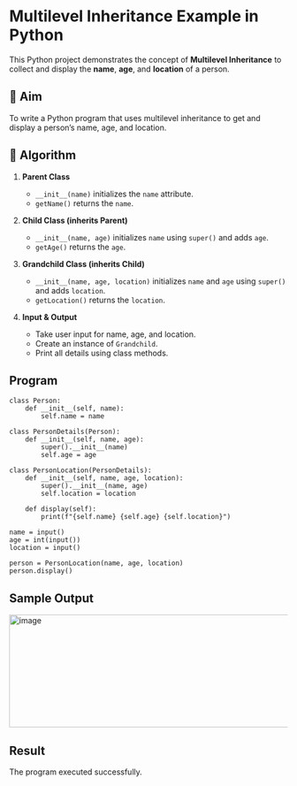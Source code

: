 # Multilevel Inheritance Example in Python

This Python project demonstrates the concept of **Multilevel Inheritance** to collect and display the **name**, **age**, and **location** of a person.

## 🎯 Aim

To write a Python program that uses multilevel inheritance to get and display a person’s name, age, and location.

## 🧠 Algorithm

1. **Parent Class**  
   - `__init__(name)` initializes the `name` attribute.  
   - `getName()` returns the `name`.

2. **Child Class (inherits Parent)**  
   - `__init__(name, age)` initializes `name` using `super()` and adds `age`.  
   - `getAge()` returns the `age`.

3. **Grandchild Class (inherits Child)**  
   - `__init__(name, age, location)` initializes `name` and `age` using `super()` and adds `location`.  
   - `getLocation()` returns the `location`.

4. **Input & Output**  
   - Take user input for name, age, and location.  
   - Create an instance of `Grandchild`.  
   - Print all details using class methods.

## Program

    class Person:
        def __init__(self, name): 
            self.name = name

    class PersonDetails(Person):
        def __init__(self, name, age): 
            super().__init__(name) 
            self.age = age

    class PersonLocation(PersonDetails):
        def __init__(self, name, age, location): 
            super().__init__(name, age) 
            self.location = location

        def display(self):
            print(f"{self.name} {self.age} {self.location}")

    name = input()
    age = int(input())
    location = input()

    person = PersonLocation(name, age, location)
    person.display()  


## Sample Output

<img width="1129" height="204" alt="image" src="https://github.com/user-attachments/assets/1cd5649a-cd0f-4755-ab59-2b477ebe1358" />

## Result
The program executed successfully.
